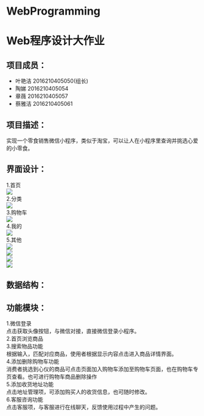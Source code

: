 # WebProgramming
Web程序设计大作业
====
项目成员：
----
* 叶艳洁 2016210405050(组长)<br>
* 陶娣 2016210405054<br>
* 章薇 2016210405057<br>
* 蔡雅洁 2016210405061

项目描述：
----
实现一个零食销售微信小程序，类似于淘宝，可以让人在小程序里查询并挑选心爱的小零食。

界面设计：
----
1.首页<br> 
![](https://github.com/PTaoer/WebProgramming/raw/master/doc/readme/1.jpg)<br>
2.分类<br>
![](https://github.com/PTaoer/WebProgramming/raw/master/doc/readme/2.jpg)<br>
3.购物车<br>
![](https://github.com/PTaoer/WebProgramming/raw/master/doc/readme/3.jpg)<br>
4.我的<br>
![](https://github.com/PTaoer/WebProgramming/raw/master/doc/readme/4.jpg)<br>
5.其他<br>
![](https://github.com/PTaoer/WebProgramming/raw/master/doc/readme/5.jpg)<br>
![](https://github.com/PTaoer/WebProgramming/raw/master/doc/readme/6.jpg)<br>
![](https://github.com/PTaoer/WebProgramming/raw/master/doc/readme/7.jpg)<br>
![](https://github.com/PTaoer/WebProgramming/raw/master/doc/readme/8.jpg)<br>

数据结构：
----

功能模块：
----
1.微信登录<br>
点击获取头像按钮，与微信对接，直接微信登录小程序。<br>
2.首页浏览商品<br>
3.搜索物品功能<br>
根据输入，匹配对应商品，使用者根据显示内容点击进入商品详情界面。<br>
4.添加删除购物车功能<br>
消费者挑选到心仪的商品可点击页面加入购物车添加至购物车页面，也在购物车专页查看。也可进行购物车商品删除操作<br>
5.添加收货地址功能<br>
点击地址管理项，可添加购买人的收货信息，也可随时修改。<br>
6.客服咨询功能<br>
点击客服项，与客服进行在线聊天，反馈使用过程中产生的问题。
